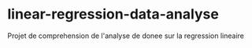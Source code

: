 # linear-regression-data-analyse
Projet de comprehension de l'analyse de donee sur la regression lineaire
